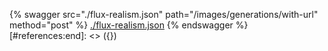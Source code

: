 [#references:start]: <> ({ "template": "openapi" })
{% swagger src="./flux-realism.json" path="/images/generations/with-url" method="post" %}
[./flux-realism.json](./flux-realism.json)
{% endswagger %}
[#references:end]: <> ({})